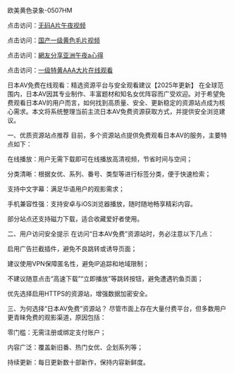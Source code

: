 欧美黄色录象-0507HM

点击访问：<a href="https://fdhf-454.pages.dev/">无码A片午夜视频</a>

点击访问：<a href="https://rtj-3zo.pages.dev/">国产一级黄色毛片视频</a>

点击访问：<a href="https://bsdf-5f5.pages.dev/">網友分享亚洲午夜a心得</a>

点击访问：<a href="https://gfd-5xg.pages.dev/">一级特黄AAA大片在线观看</a>

日本AV免费在线观看：精选资源平台与安全观看建议【2025年更新】
在全球范围内，日本AV因其专业制作、丰富题材和知名女优阵容而广受欢迎。对于希望免费观看日本AV的用户而言，如何找到高质量、安全、更新稳定的资源站点成为核心需求。本文将系统整理当前主流日本AV免费资源获取方式，并提供安全浏览建议。

一、优质资源站点推荐
目前，多个资源站点提供免费观看日本AV的服务，主要特点如下：

在线播放：用户无需下载即可在线播放高清视频，节省时间与空间；

分类清晰：根据女优、系列、番号、类型等进行标签分类，便于快速检索；

支持中文字幕：满足华语用户的观影需求；

手机兼容性强：支持安卓与iOS浏览器播放，随时随地畅享精彩内容。

部分站点还支持磁力下载，适合收藏爱好者使用。

二、用户访问安全提示
在访问“日本AV免费”资源站时，务必注意以下几点：

启用广告拦截插件，避免不良跳转或诱导页面；

建议使用VPN保障匿名性，避免IP追踪和地域限制；

不建议随意点击“高速下载”“立即播放”等跳转按钮，避免遭遇钓鱼页面；

优先选择启用HTTPS的资源站，增强数据加密安全。

三、为何选择“日本AV免费”资源站？
尽管市面上存在大量付费平台，但多数用户更青睐免费的观影渠道，原因包括：

零门槛：无需注册或绑定支付账户；

内容广泛：覆盖新旧番、热门女优、企划系列等；

持续更新：每日更新数十部新作，保持内容新鲜度。


<span style="display:none;">[Canonical link](https://github.com/sunni21358/321413 ）</span>
